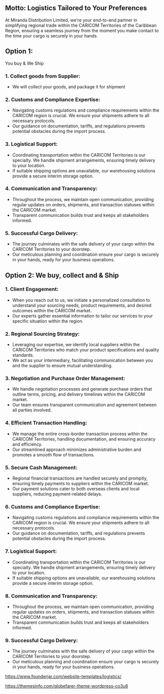 ## Motto:  Logistics Tailored to Your Preferences

At Miranda Distribution Limited, we're your end-to-end partner in simplifying regional trade within the CARICOM Territories of the Caribbean Region, ensuring a seamless journey from the moment you make contact to the time your cargo is securely in your hands.

## Option 1:
You buy & We Ship
### 1. Collect goods from Supplier:
- We will collect your goods, and package it for shipment

### 2. Customs and Compliance Expertise:
- Navigating customs regulations and compliance requirements within the CARICOM region is crucial. We ensure your shipments adhere to all necessary protocols.
- Our guidance on documentation, tariffs, and regulations prevents potential obstacles during the import process.

### 3. Logistical Support:
- Coordinating transportation within the CARICOM Territories is our specialty. We handle shipment arrangements, ensuring timely delivery to your location.
- If suitable shipping options are unavailable, our warehousing solutions provide a secure interim storage option.

### 4. Communication and Transparency:
- Throughout the process, we maintain open communication, providing regular updates on orders, shipments, and transaction statuses within the CARICOM market.
- Transparent communication builds trust and keeps all stakeholders informed.

### 5. Successful Cargo Delivery:
- The journey culminates with the safe delivery of your cargo within the CARICOM Territories to your doorstep.
- Our meticulous planning and coordination ensure your cargo is securely in your hands, ready for your business operations.


## Option 2: We buy, collect and & Ship

### 1. Client Engagement:
- When you reach out to us, we initiate a personalized consultation to understand your sourcing needs, product requirements, and desired outcomes within the CARICOM market.
- Our experts gather essential information to tailor our services to your specific situation within the region.

### 2. Regional Sourcing Strategy:
- Leveraging our expertise, we identify local suppliers within the CARICOM Territories who match your product specifications and quality standards.
- We act as your intermediary, facilitating communication between you and the supplier to ensure mutual understanding.

### 3. Negotiation and Purchase Order Management:
- We handle negotiation processes and generate purchase orders that outline terms, pricing, and delivery timelines within the CARICOM market.
- Our team ensures transparent communication and agreement between all parties involved.

### 4. Efficient Transaction Handling:
- We manage the entire cross-border transaction process within the CARICOM Territories, handling documentation, and ensuring accuracy and efficiency.
- Our streamlined approach minimizes administrative burden and promotes a smooth flow of transactions.

### 5. Secure Cash Management:
- Regional financial transactions are handled securely and promptly, ensuring timely payments to suppliers within the CARICOM market.
- Our payment solutions cater to both overseas clients and local suppliers, reducing payment-related delays.

### 6. Customs and Compliance Expertise:
- Navigating customs regulations and compliance requirements within the CARICOM region is crucial. We ensure your shipments adhere to all necessary protocols.
- Our guidance on documentation, tariffs, and regulations prevents potential obstacles during the import process.

### 7. Logistical Support:
- Coordinating transportation within the CARICOM Territories is our specialty. We handle shipment arrangements, ensuring timely delivery to your location.
- If suitable shipping options are unavailable, our warehousing solutions provide a secure interim storage option.

### 8. Communication and Transparency:
- Throughout the process, we maintain open communication, providing regular updates on orders, shipments, and transaction statuses within the CARICOM market.
- Transparent communication builds trust and keeps all stakeholders informed.

### 9. Successful Cargo Delivery:
- The journey culminates with the safe delivery of your cargo within the CARICOM Territories to your doorstep.
- Our meticulous planning and coordination ensure your cargo is securely in your hands, ready for your business operations.


https://www.founderjar.com/website-templates/logistics/


https://themesinfo.com/globefarer-theme-wordpress-co3u6

